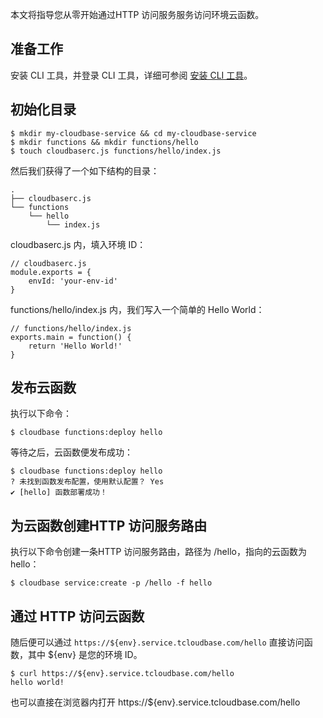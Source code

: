 ﻿本文将指导您从零开始通过HTTP 访问服务服务访问环境云函数。

## 准备工作
安装 CLI 工具，并登录 CLI 工具，详细可参阅 [安装 CLI 工具](https://cloud.tencent.com/document/product/876/41392)。

## 初始化目录
```
$ mkdir my-cloudbase-service && cd my-cloudbase-service
$ mkdir functions && mkdir functions/hello
$ touch cloudbaserc.js functions/hello/index.js
```
然后我们获得了一个如下结构的目录：
```
.
├── cloudbaserc.js
└── functions
    └── hello
        └── index.js
```
cloudbaserc.js 内，填入环境 ID：
```
// cloudbaserc.js
module.exports = {
    envId: 'your-env-id'
}
```
functions/hello/index.js 内，我们写入一个简单的 Hello World：
```
// functions/hello/index.js
exports.main = function() {
    return 'Hello World!'
}
```
## 发布云函数
执行以下命令：
```
$ cloudbase functions:deploy hello
```
等待之后，云函数便发布成功：
```
$ cloudbase functions:deploy hello
? 未找到函数发布配置，使用默认配置？ Yes
✔ [hello] 函数部署成功！
```

## 为云函数创建HTTP 访问服务路由
执行以下命令创建一条HTTP 访问服务路由，路径为 /hello，指向的云函数为 hello：
```
$ cloudbase service:create -p /hello -f hello
```

## 通过 HTTP 访问云函数
随后便可以通过 `https://${env}.service.tcloudbase.com/hello` 直接访问函数，其中 ${env} 是您的环境 ID。
```
$ curl https://${env}.service.tcloudbase.com/hello
hello world!
```
也可以直接在浏览器内打开 https://${env}.service.tcloudbase.com/hello